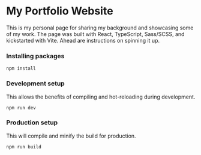 # My Portfolio Website

This is my personal page for sharing my background and showcasing some of my work. The page was built with React, TypeScript, Sass/SCSS, and kickstarted with Vite. Ahead are instructions on spinning it up.

### Installing packages

```
npm install
```

### Development setup

This allows the benefits of compiling and hot-reloading during development.

```
npm run dev
```

### Production setup

This will compile and minify the build for production.

```
npm run build
```
